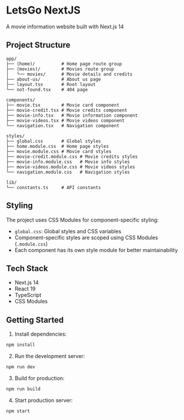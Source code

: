# LetsGo NextJS

A movie information website built with Next.js 14

## Project Structure

```
app/
├── (home)/          # Home page route group
├── (movies)/        # Movies route group
│   └── movies/      # Movie details and credits
├── about-us/        # About us page
├── layout.tsx       # Root layout
└── not-found.tsx    # 404 page

components/
├── movie.tsx        # Movie card component
├── movie-credit.tsx # Movie credits component
├── movie-info.tsx   # Movie information component
├── movie-videos.tsx # Movie videos component
└── navigation.tsx   # Navigation component

styles/
├── global.css       # Global styles
├── home.module.css  # Home page styles
├── movie.module.css # Movie card styles
├── movie-credit.module.css # Movie credits styles
├── movie-info.module.css   # Movie info styles
├── movie-videos.module.css # Movie videos styles
└── navigation.module.css   # Navigation styles

lib/
└── constants.ts     # API constants
```

## Styling

The project uses CSS Modules for component-specific styling:

- `global.css`: Global styles and CSS variables
- Component-specific styles are scoped using CSS Modules (`.module.css`)
- Each component has its own style module for better maintainability

## Tech Stack

- Next.js 14
- React 19
- TypeScript
- CSS Modules

## Getting Started

1. Install dependencies:

```bash
npm install
```

2. Run the development server:

```bash
npm run dev
```

3. Build for production:

```bash
npm run build
```

4. Start production server:

```bash
npm start
```
